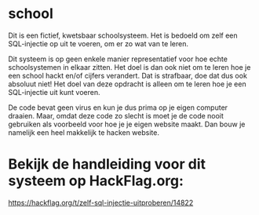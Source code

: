 # school

Dit is een fictief, kwetsbaar schoolsysteem.
Het is bedoeld om zelf een SQL-injectie op uit te voeren, om er zo wat van te leren.

Dit systeem is op geen enkele manier representatief voor hoe echte schoolsystemen in elkaar zitten.
Het doel is dan ook niet om te leren hoe je een school hackt en/of cijfers verandert.
Dat is strafbaar, doe dat dus ook absoluut niet!
Het doel van deze opdracht is alleen om te leren hoe je een SQL-injectie uit kunt voeren.

De code bevat geen virus en kun je dus prima op je eigen computer draaien.
Maar, omdat deze code zo slecht is moet je de code nooit gebruiken als voorbeeld voor hoe je je eigen website maakt.
Dan bouw je namelijk een heel makkelijk te hacken website.

# Bekijk de handleiding voor dit systeem op HackFlag.org:
https://hackflag.org/t/zelf-sql-injectie-uitproberen/14822